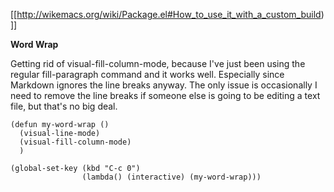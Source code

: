 [[http://wikemacs.org/wiki/Package.el#How_to_use_it_with_a_custom_build)]]

**Word Wrap**

Getting rid of visual-fill-column-mode, because I've just been using
the regular fill-paragraph command and it works well. Especially since
Markdown ignores the line breaks anyway. The only issue is
occasionally I need to remove the line breaks if someone else is going
to be editing a text file, but that's no big deal.

```
(defun my-word-wrap ()
  (visual-line-mode)
  (visual-fill-column-mode)
  )

(global-set-key (kbd "C-c 0")
                (lambda() (interactive) (my-word-wrap)))
```
